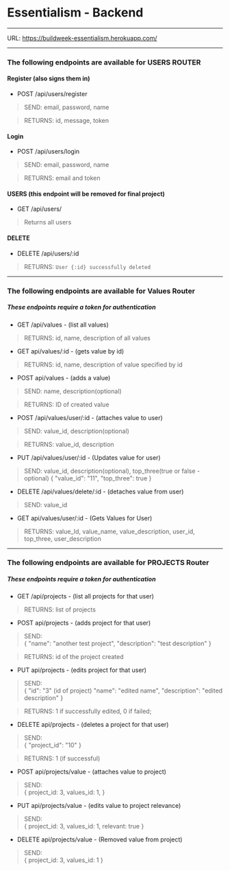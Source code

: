 # Essentialism - Backend

***

URL: https://buildweek-essentialism.herokuapp.com/



***  

### The following endpoints are available for **USERS ROUTER**

#### Register (also signs them in)
* POST /api/users/register
> SEND: email, password, name

> RETURNS: id, message, token

#### Login
* POST /api/users/login
> SEND: email, password, name

> RETURNS: email and token

#### USERS (this endpoint will be removed for final project)
* GET /api/users/
> Returns all users

#### DELETE
* DELETE /api/users/:id

> RETURNS: `User {:id} successfully deleted`

***

### The following endpoints are available for **Values Router**
##### These endpoints require a token for authentication


* GET /api/values - (list all values)
> RETURNS: id, name, description of all values

* GET api/values/:id - (gets value by id)
> RETURNS: id, name, description of value specified by id

* POST api/values - (adds a value)
> SEND: name, description(optional)

> RETURNS: ID of created value

* POST /api/values/user/:id - (attaches value to user)
>SEND: value_id, description(optional)

>RETURNS: value_id, description

* PUT /api/values/user/:id - (Updates value for user)
>SEND: value_id, description(optional), top_three(true or false -optional)
{
	"value_id": "11",
	"top_three": true
}

* DELETE /api/values/delete/:id - (detaches value from user)
>SEND: value_id


* GET api/values/user/:id - (Gets Values for User)
>RETURNS: value_Id, value_name, value_description, user_id, top_three, user_description

***

### The following endpoints are available for **PROJECTS Router**
##### These endpoints require a token for authentication


* GET /api/projects - (list all projects for that user)
> RETURNS: list of projects

* POST api/projects - (adds project for that user)

>SEND:  
{
	"name": "another test project",
	"description": "test description"
}

> RETURNS: id of the project created

* PUT api/projects - (edits project for that user)

>SEND:  
{
	"id": "3" (id of project)
	"name": "edited name",
	"description": "edited description"
}

> RETURNS: 1 if successfully edited, 0 if failed;

* DELETE api/projects - (deletes a project for that user)

>SEND:  
{
	"project_id": "10"
}

> RETURNS: 1 (if successful)


* POST api/projects/value - (attaches value to project)

>SEND:  
{
	project_id: 3,
	values_id: 1,
}

* PUT api/projects/value - (edits value to project relevance)

>SEND:  
{
	project_id: 3,
	values_id: 1,
	relevant: true
}

* DELETE api/projects/value - (Removed value from project)

>SEND:  
{
	project_id: 3,
	values_id: 1
}

